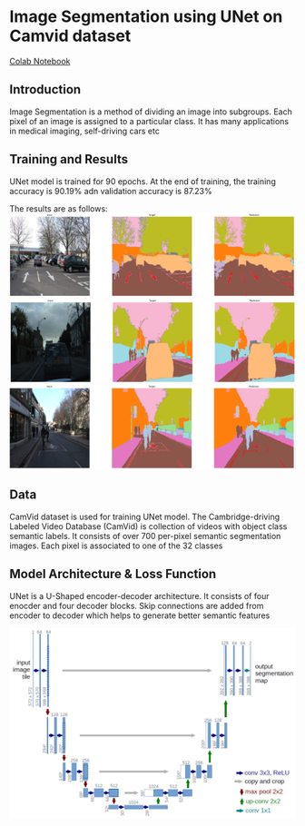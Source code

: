 # Image Segmentation using UNet on Camvid dataset
[Colab Notebook](https://colab.research.google.com/github/prajwal-suresh13/camvid_segmentation/blob/master/segmentation.ipynb)

## Introduction
Image Segmentation is a method of dividing an image into subgroups. Each pixel of an image is assigned to a particular class. It has many applications in medical imaging,
self-driving cars etc

## Training and Results
UNet model is trained for 90 epochs. At the end of training, the training accuracy is 90.19% adn validation accuracy is 87.23%

The results are as follows:
![](images/segmentation1.PNG)
![](images/segmentation2.PNG)
![](images/segmentation3.PNG)

## Data

CamVid dataset is used for training UNet model. The Cambridge-driving Labeled Video Database (CamVid) is collection of videos with object class semantic labels. 
It consists of over 700 per-pixel semantic segmentation images. Each pixel is associated to one of the 32 classes 

## Model Architecture & Loss Function

UNet is a U-Shaped encoder-decoder architecture. It consists of four enocder and four decoder blocks. Skip connections are added from encoder to decoder which helps to generate better 
semantic features

![](images/u-net-architecture.png)
